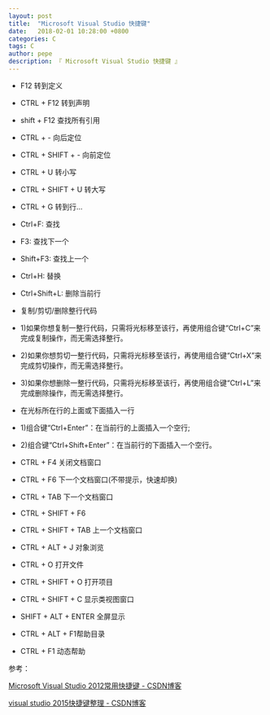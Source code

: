 ```yaml
---
layout: post
title:  "Microsoft Visual Studio 快捷键"
date:   2018-02-01 10:28:00 +0800
categories: C
tags: C
author: pepe
description: 『 Microsoft Visual Studio 快捷键 』
---
```


* F12                   转到定义
* CTRL + F12            转到声明
* shift + F12           查找所有引用
* CTRL + -              向后定位
* CTRL + SHIFT + -      向前定位
* CTRL + U              转小写
* CTRL + SHIFT + U      转大写
* CTRL + G              转到行…

* Ctrl+F:               查找
* F3:                   查找下一个
* Shift+F3:             查找上一个

* Ctrl+H:               替换
* Ctrl+Shift+L:         删除当前行

* 复制/剪切/删除整行代码
* 1)如果你想复制一整行代码，只需将光标移至该行，再使用组合键“Ctrl+C”来完成复制操作，而无需选择整行。
* 2)如果你想剪切一整行代码，只需将光标移至该行，再使用组合键“Ctrl+X”来完成剪切操作，而无需选择整行。
* 3)如果你想删除一整行代码，只需将光标移至该行，再使用组合键“Ctrl+L”来完成删除操作，而无需选择整行。

* 在光标所在行的上面或下面插入一行
* 1)组合键“Ctrl+Enter”：在当前行的上面插入一个空行;
* 2)组合键“Ctrl+Shift+Enter”：在当前行的下面插入一个空行。

* CTRL + F4             关闭文档窗口
* CTRL + F6             下一个文档窗口(不带提示，快速却换)
* CTRL + TAB            下一个文档窗口
* CTRL + SHIFT + F6
* CTRL + SHIFT + TAB    上一个文档窗口

* CTRL + ALT + J        对象浏览

* CTRL + O              打开文件
* CTRL + SHIFT + O      打开项目
* CTRL + SHIFT + C      显示类视图窗口
* SHIFT + ALT + ENTER   全屏显示

* CTRL + ALT + F1帮助目录
* CTRL + F1 动态帮助



参考：

[Microsoft Visual Studio 2012常用快捷键 - CSDN博客](http://blog.csdn.net/xiaodenanhai/article/details/8721889)

[visual studio 2015快捷键整理 - CSDN博客](http://blog.csdn.net/fifamvp/article/details/52311519)












